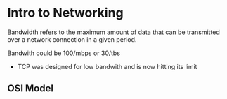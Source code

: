 # Intro to Networking

Bandwidth refers to the maximum amount of data that can be transmitted over a network connection in a given period.

Bandwith could be 100/mbps or 30/tbs

- TCP was designed for low bandwith and is now hitting its limit

## OSI Model

